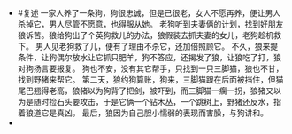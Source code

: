 - #复述
  一家人养了一条狗，狗很忠诚，但是已很老，女人不愿再养，便让男人杀掉它，男人尽管不愿意，也得服从她。
  老狗听到夫妻俩的计划，找到好朋友狼诉苦。狼给狗出了个英狗救儿的办法，狼假装去抓夫妻的女儿，老狗趁机救下。
  男人见老狗救了儿，便有了理由不杀它，还加倍照顾它。
  不久，狼来提条件，让狗偶尔放水让它抓只肥羊，狗不答应，还揭发了狼，让狼吃了打，狼对狗扬言要报复。
  狗也不安，没有其它帮手，只找到一只三脚猫，狼也不甘，找到野猪来帮它。
  第二天，狼约狗算账，狗来，三脚猫跟在后面被挡住，但猫尾巴翘得老高，狼猪以为狗背了把剑，被吓到，而三脚猫一瘸一拐，狼猪又以为是随时捡石头要攻击，于是它俩一个钻木丛，一个跳树上，野猪还反水，指着狼道它是真凶。
  最后，狼因为自己胆小懦弱的表现而害臊，与狗讲和。
-
